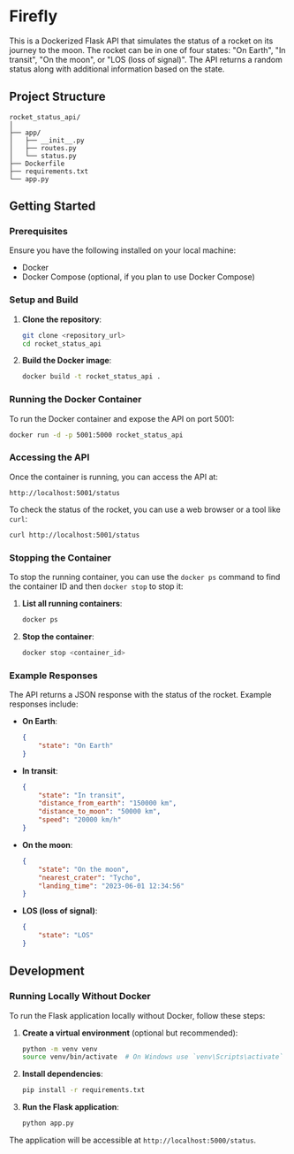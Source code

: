 # Firefly

This is a Dockerized Flask API that simulates the status of a rocket on its journey to the moon. The rocket can be in one of four states: "On Earth", "In transit", "On the moon", or "LOS (loss of signal)". The API returns a random status along with additional information based on the state.

## Project Structure

```
rocket_status_api/
│
├── app/
│   ├── __init__.py
│   ├── routes.py
│   └── status.py
├── Dockerfile
├── requirements.txt
└── app.py
```

## Getting Started

### Prerequisites

Ensure you have the following installed on your local machine:

- Docker
- Docker Compose (optional, if you plan to use Docker Compose)

### Setup and Build

1. **Clone the repository**:

    ```sh
    git clone <repository_url>
    cd rocket_status_api
    ```

2. **Build the Docker image**:

    ```sh
    docker build -t rocket_status_api .
    ```

### Running the Docker Container

To run the Docker container and expose the API on port 5001:

```sh
docker run -d -p 5001:5000 rocket_status_api
```

### Accessing the API

Once the container is running, you can access the API at:

```
http://localhost:5001/status
```

To check the status of the rocket, you can use a web browser or a tool like `curl`:

```sh
curl http://localhost:5001/status
```

### Stopping the Container

To stop the running container, you can use the `docker ps` command to find the container ID and then `docker stop` to stop it:

1. **List all running containers**:

    ```sh
    docker ps
    ```

2. **Stop the container**:

    ```sh
    docker stop <container_id>
    ```

### Example Responses

The API returns a JSON response with the status of the rocket. Example responses include:

- **On Earth**:

    ```json
    {
        "state": "On Earth"
    }
    ```

- **In transit**:

    ```json
    {
        "state": "In transit",
        "distance_from_earth": "150000 km",
        "distance_to_moon": "50000 km",
        "speed": "20000 km/h"
    }
    ```

- **On the moon**:

    ```json
    {
        "state": "On the moon",
        "nearest_crater": "Tycho",
        "landing_time": "2023-06-01 12:34:56"
    }
    ```

- **LOS (loss of signal)**:

    ```json
    {
        "state": "LOS"
    }
    ```

## Development

### Running Locally Without Docker

To run the Flask application locally without Docker, follow these steps:

1. **Create a virtual environment** (optional but recommended):

    ```sh
    python -m venv venv
    source venv/bin/activate  # On Windows use `venv\Scripts\activate`
    ```

2. **Install dependencies**:

    ```sh
    pip install -r requirements.txt
    ```

3. **Run the Flask application**:

    ```sh
    python app.py
    ```

The application will be accessible at `http://localhost:5000/status`.